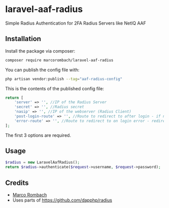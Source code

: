 # laravel-aaf-radius

Simple Radius Authentication for 2FA Radius Servers like NetIQ AAF

## Installation

Install the package via composer:

```bash
composer require marcorombach/laravel-aaf-radius
```

You can publish the config file with:

```bash
php artisan vendor:publish --tag="aaf-radius-config"
```

This is the contents of the published config file:

```php
return [
    'server' => '', //IP of the Radius Server
    'secret' => '', //Radius secret
    'nasip' => '', //IP of the webserver (Radius Client)
    'post-login-route' => '', //Route to redirect to after login - if not set you will be redirected to the base URL
    'error-route' => '', //Route to redirect to on login error - redirects with $error variable set
];
```
The first 3 options are required.


## Usage

```php
$radius = new LaravelAafRadius();
return $radius->authenticate($request->username, $request->password);
```


## Credits

- [Marco Rombach](https://github.com/marcorombach)
- Uses parts of https://github.com/dapphp/radius
